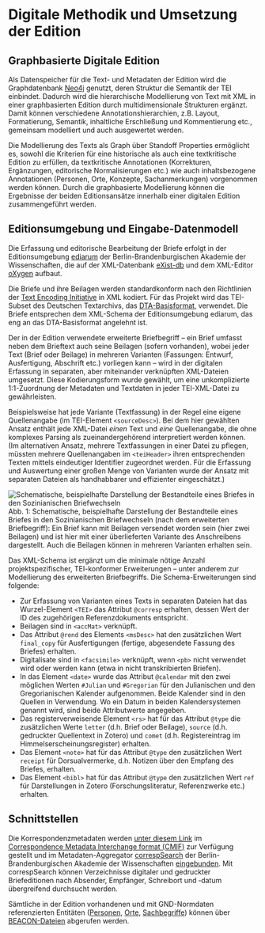 # Digitale Methodik und Umsetzung der Edition

## Graphbasierte Digitale Edition

Als Datenspeicher für die Text- und Metadaten der Edition wird die Graphdatenbank [Neo4j](https://neo4j.com/ "Webseite der Graphdatenbank Neo4j") genutzt, deren Struktur die Semantik der TEI einbindet. Dadurch wird die hierarchische Modellierung von Text mit XML in einer graphbasierten Edition durch multidimensionale Strukturen ergänzt. Damit können verschiedene Annotationshierarchien, z.B. Layout, Formatierung, Semantik, inhaltliche Erschließung und Kommentierung etc., gemeinsam modelliert und auch ausgewertet werden.

Die Modellierung des Texts als Graph über Standoff Properties ermöglicht es, sowohl die Kriterien für eine historische als auch eine textkritische Edition zu erfüllen, da textkritische Annotationen (Korrekturen, Ergänzungen, editorische Normalisierungen etc.) wie auch inhaltsbezogene Annotationen (Personen, Orte, Konzepte, Sachanmerkungen) vorgenommen werden können. Durch die graphbasierte Modellierung können die Ergebnisse der beiden Editionsansätze innerhalb einer digitalen Edition zusammengeführt werden.


## Editionsumgebung und Eingabe-Datenmodell

Die Erfassung und editorische Bearbeitung der Briefe erfolgt in der
Editionsumgebung [ediarum](https://www.ediarum.org/ "Webseite von ediarum") der
Berlin-Brandenburgischen Akademie der Wissenschaften, die auf der
XML-Datenbank
[eXist-db](https://exist-db.org "Webseite der XML-Datenbank eXist-db")
und dem XML-Editor
[oXygen](https://www.oxygenxml.com/ "Webseite des oXygen-XML-Editors")
aufbaut.

Die Briefe und ihre Beilagen werden standardkonform nach den Richtlinien
der [Text Encoding
Initiative](https://tei-c.org/ "Webseite der Text Encoding Initiative")
in XML kodiert. Für das Projekt wird das TEI-Subset des Deutschen
Textarchivs, das
[DTA-Basisformat](http://www.deutschestextarchiv.de/doku/basisformat/ "Webseite des DTA-Basisformats"),
verwendet. Die Briefe entsprechen dem XML-Schema der Editionsumgebung
ediarum, das eng an das DTA-Basisformat angelehnt ist.

Der in der Edition verwendete erweiterte Briefbegriff – ein Brief
umfasst neben dem Brieftext auch seine Beilagen (sofern vorhanden),
wobei jeder Text (Brief oder Beilage) in mehreren Varianten (Fassungen:
Entwurf, Ausfertigung, Abschrift etc.) vorliegen kann – wird in der
digitalen Erfassung in separaten, aber miteinander verknüpften
XML-Dateien umgesetzt. Diese Kodierungsform wurde gewählt, um eine
unkomplizierte 1:1-Zuordnung der Metadaten und Textdaten in jeder
TEI-XML-Datei zu gewährleisten.

Beispielsweise hat jede Variante (Textfassung) in der Regel eine eigene
Quellenangabe (im TEI-Element `<sourceDesc>`). Bei dem hier gewählten
Ansatz enthält jede XML-Datei *einen* Text und *eine* Quellenangabe, die
ohne komplexes Parsing als zueinandergehörend interpretiert werden
können. (Im alternativen Ansatz, mehrere Textfassungen in einer Datei
zu pflegen, müssten mehrere Quellenangaben im `<teiHeader>` ihren
entsprechenden Texten mittels eindeutiger Identifier zugeordnet werden.
Für die Erfassung und Auswertung einer großen Menge von Varianten wurde
der Ansatz mit separaten Dateien als handhabbarer und effizienter
eingeschätzt.)

![Schematische, beispielhafte Darstellung der Bestandteile eines Briefes
in den Sozinianischen Briefwechseln](Erweiterter-Brief.png "Abbildung 1")
Abb. 1: Schematische, beispielhafte Darstellung der Bestandteile eines Briefes
in den Sozinianischen Briefwechseln (nach dem erweiterten Briefbegriff):
Ein Brief kann mit Beilagen versendet worden sein (hier zwei Beilagen)
und ist hier mit einer überlieferten Variante des Anschreibens
dargestellt. Auch die Beilagen können in mehreren Varianten erhalten
sein.

Das XML-Schema ist ergänzt um die minimale nötige Anzahl
projektspezifischer, TEI-konformer Erweiterungen – unter anderem zur
Modellierung des erweiterten Briefbegriffs. Die Schema-Erweiterungen
sind folgende:

- Zur Erfassung von Varianten eines Texts in separaten Dateien hat das
  Wurzel-Element `<TEI>` das Attribut `@corresp` erhalten, dessen Wert
  der ID des zugehörigen Referenzdokuments entspricht.
- Beilagen sind in `<accMat>` verknüpft.
- Das Attribut `@rend` des Elements `<msDesc>` hat den zusätzlichen
  Wert `final_copy` für Ausfertigungen (fertige, abgesendete Fassung
  des Briefes) erhalten.
- Digitalisate sind in `<facsimile>` verknüpft, wenn `<pb>` nicht
  verwendet wird oder werden kann (etwa in nicht transkribierten
  Briefen).
- In das Element `<date>` wurde das Attribut `@calendar` mit den zwei
  möglichen Werten `#Julian` und `#Gregorian` für den Julianischen und
  den Gregorianischen Kalender aufgenommen. Beide Kalender sind in den
  Quellen in Verwendung. Wo ein Datum in beiden Kalendersystemen
  genannt wird, sind beide Attributwerte angegeben.
- Das registerverweisende Element `<rs>` hat für das Attribut `@type`
  die zusätzlichen Werte `letter` (d.h. Brief oder Beilage), `source`
  (d.h. gedruckter Quellentext in Zotero) und `comet` (d.h.
  Registereintrag im Himmelserscheinungsregister) erhalten.
- Das Element `<note>` hat für das Attribut `@type` den zusätzlichen
  Wert `receipt` für Dorsualvermerke, d.h. Notizen über den Empfang
  des Briefes, erhalten.
- Das Element `<bibl>` hat für das Attribut `@type` den zusätzlichen
  Wert `ref` für Darstellungen in Zotero (Forschungsliteratur,
  Referenzwerke etc.) erhalten.

## Schnittstellen

Die Korrespondenzmetadaten werden [unter diesem Link](https://gitlab.rlp.net/adwmainz/digicademy/sbw/csv-data-dump/-/raw/main/data/cmif/corresp.xml) im [Correspondence Metadata
Interchange
format (CMIF)](https://correspsearch.net/index.xql?id=participate_cmi-format)
zur Verfügung gestellt und im Metadaten-Aggregator
[correspSearch](https://correspsearch.net/) der Berlin-Brandenburgischen
Akademie der Wissenschaften [eingebunden](https://correspsearch.net/de/suche.html?c=https://gitlab.rlp.net/adwmainz/digicademy/sbw/csv-data-dump/-/raw/main/data/cmif/corresp.xml). Mit correspSearch können
Verzeichnisse digitaler und gedruckter Briefeditionen nach Absender,
Empfänger, Schreibort und ‑datum übergreifend durchsucht werden.

Sämtliche in der Edition vorhandenen und mit GND-​Normdaten referenzierten
Entitäten ([Personen](https://gitlab.rlp.net/adwmainz/digicademy/sbw/csv-data-dump/-/raw/main/data/beacon/persons.txt),
[Orte](https://gitlab.rlp.net/adwmainz/digicademy/sbw/csv-data-dump/-/raw/main/data/beacon/places.txt),
[Sachbegriffe](https://gitlab.rlp.net/adwmainz/digicademy/sbw/csv-data-dump/-/raw/main/data/beacon/terms.txt)) können über
[BEACON-​Dateien](https://de.wikipedia.org/wiki/Wikipedia:BEACON) abgerufen
werden.
